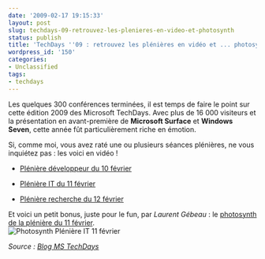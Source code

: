 ```yaml
---
date: '2009-02-17 19:15:33'
layout: post
slug: techdays-09-retrouvez-les-plenieres-en-video-et-photosynth
status: publish
title: 'TechDays ''09 : retrouvez les plénières en vidéo et ... photosynth !'
wordpress_id: '150'
categories:
- Unclassified
tags:
- techdays
---
```


Les quelques 300 conférences terminées, il est temps de faire le point sur cette édition 2009 des Microsoft TechDays. Avec plus de 16 000 visiteurs et la présentation en avant-première de **Microsoft Surface** et **Windows Seven**, cette année fût particulièrement riche en émotion.




Si, comme moi, vous avez raté une ou plusieurs séances plénières, ne vous inquiétez pas : les voici en vidéo !









	
  * [Plénière développeur du 10 février](http://blogs.technet.com/mstechdays/archive/2009/02/11/essai.aspx)

	
  * [Plénière IT du 11 février](http://blogs.technet.com/mstechdays/archive/2009/02/13/vivez-ou-revivez-en-vid-o-la-pl-ni-re-du-second-jour-professionnels-de-l-informatique.aspx)

	
  * [Plénière recherche du 12 février](http://blogs.technet.com/mstechdays/archive/2009/02/13/vivez-ou-revivez-en-vid-o-la-pl-ni-re-du-troisi-me-jour-innovation.aspx)







Et voici un petit bonus, juste pour le fun, par _Laurent Gébeau_ : le [photosynth de la plénière du 11 février](http://photosynth.net/view.aspx?cid=b560a70d-0769-415b-b849-14d87c7bf467&vc=false).  
![Photosynth Plénière IT 11 février](http://blog.kdecherf.com/wp-content/uploads/2009/02/photosynthzz8.png)







_Source : [Blog MS TechDays](http://blogs.technet.com/mstechdays/)_



